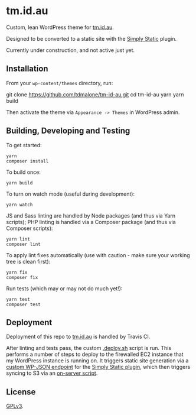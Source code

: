 # tm.id.au

Custom, lean WordPress theme for [tm.id.au](https://tm.id.au).

Designed to be converted to a static site with the [Simply Static](https://wordpress.org/plugins/simply-static/) plugin.

Currently under construction, and not active just yet.

## Installation

From your `wp-content/themes` directory, run:

   git clone https://github.com/tdmalone/tm-id-au.git
   cd tm-id-au
   yarn
   yarn build

Then activate the theme via `Appearance -> Themes` in WordPress admin.

## Building, Developing and Testing

To get started:

    yarn
    composer install

To build once:

    yarn build

To turn on watch mode (useful during development):

    yarn watch

JS and Sass linting are handled by Node packages (and thus via Yarn scripts); PHP linting is handled via a Composer package (and thus via Composer scripts):

    yarn lint
    composer lint

To apply lint fixes automatically (use with caution - make sure your working tree is clean first):

    yarn fix
    composer fix

Run tests (which may or may not do much yet!):

    yarn test
    composer test

## Deployment

Deployment of this repo to [tm.id.au](https://tm.id.au) is handled by Travis CI.

After linting and tests pass, the custom [.deploy.sh](.deploy.sh) script is run. This performs a number of steps to deploy to the firewalled EC2 instance that my WordPress instance is running on. It triggers static site generation via a [custom WP-JSON endpoint](https://github.com/tdmalone/tm-id-au/blob/master/inc/static.php) for the [Simply Static plugin](https://wordpress.org/plugins/simply-static/), which then triggers syncing to S3 via an [on-server script](https://gist.github.com/tdmalone/2af8bce70ecc1b665fb953d5e806c8fd).

## License

[GPLv3](LICENSE).
